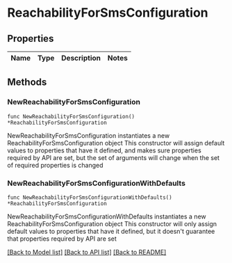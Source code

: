 # ReachabilityForSmsConfiguration

## Properties

Name | Type | Description | Notes
------------ | ------------- | ------------- | -------------

## Methods

### NewReachabilityForSmsConfiguration

`func NewReachabilityForSmsConfiguration() *ReachabilityForSmsConfiguration`

NewReachabilityForSmsConfiguration instantiates a new ReachabilityForSmsConfiguration object
This constructor will assign default values to properties that have it defined,
and makes sure properties required by API are set, but the set of arguments
will change when the set of required properties is changed

### NewReachabilityForSmsConfigurationWithDefaults

`func NewReachabilityForSmsConfigurationWithDefaults() *ReachabilityForSmsConfiguration`

NewReachabilityForSmsConfigurationWithDefaults instantiates a new ReachabilityForSmsConfiguration object
This constructor will only assign default values to properties that have it defined,
but it doesn't guarantee that properties required by API are set


[[Back to Model list]](../README.md#documentation-for-models) [[Back to API list]](../README.md#documentation-for-api-endpoints) [[Back to README]](../README.md)


